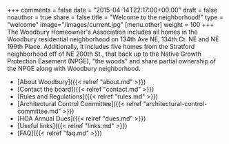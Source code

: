 +++
comments = false
date = "2015-04-14T22:17:00+00:00"
draft = false
noauthor = true
share = false
title = "Welcome to the neighborhood!"
type = "welcome"
image="/images/current.jpg"
[menu.other]
weight = 100
+++
The Woodbury Homeowner's Association includes all homes in the Woodbury residential neighborhood on 134th Ave NE, 134th Ct. NE and NE 199th Place. Additionally, it includes five homes from the Stratford neighborhood off of NE 200th St., that back up to the Native Growth Protection Easement (NPGE), "the woods" and share partial ownership of the NPGE along with Woodbury neighborhood.

* [About Woodbury]({{< relref "about.md" >}})
* [Contact the board]({{< relref "contact.md" >}})
* [Rules and Regulations]({{< relref "rules.md" >}})
* [Architectural Control Committee]({{< relref "architectural-control-committee.md" >}})
* [HOA Annual Dues]({{< relref "dues.md" >}})
* [Useful links]({{< relref "links.md" >}})
* [FAQ]({{< relref "faq.md" >}})